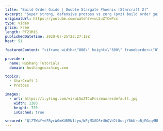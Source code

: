 ```yaml
---
title: "Build Order Guide | Double Stargate Phoenix [Starcraft 2]"
excerpt: "Super strong, defensive protoss vs zerg (pvz) build order guide. This opening is going to give you incredible map control over zerg in the mid-game, letting you scout exactly what is coming your way and making it easy to feel in control of the game. This build also completely owns mutalisk transitions"
originalUrl: https://youtube.com/watch?v=uL5uZTCwPcs
type: video
price: Free
length: PT21M1S
publishedDateTime: 2020-07-25T22:27:18Z
heat: 51

featuredContent: "<iframe width=\"800\" height=\"500\" frameborder=\"0\" src=\"https://www.youtube.com/embed/uL5uZTCwPcs\" allow=\"accelerometer; autoplay; encrypted-media; gyroscope; picture-in-picture\" allowfullscreen></iframe>"

provider:
  name: HuShang Tutorials
  domain: hushangcoaching.com

topics:
  - StarCraft 2
  - Protoss

images:
  - url: https://i.ytimg.com/vi/uL5uZTCwPcs/maxresdefault.jpg
    width: 1280
    height: 720
    isCached: true

secured: "QlZTW4Y+dEByrW0mKUBMNILyu/WEjMX8DS+UhQVd2L8usjY8bUroBjFGqqMBN8JrZQ1MvhGZVGHMf/2MG51jjwKaJQnap4Gb7Vk/pu0OGLHD6NfqdFCVJVKKMzQ6PsVo35FxRU8/RMNCbmPYKgLUzq66q7hC4i4g/6oQUCbtTIFR/imUEtP+jLHLJVk0w7s6zgGiGnawAC0gakSVjWavkK/glRsU7zgH1rz21Nrbv00SXLxXcT04VNeV5ngSmxnRzS0WeKeB2l/JEE9GqNbNcAppnh5xU1hhX1lRayLamkBdKvtj/CNm6fd8yzBX+KglSKnyTRrIqgCKkm9JQR/dgA0ODCnVFXRZCmQsi9p/bekEFMMDj5siGNceT+4AsCIrfnxdJblyoVLZFH5vOg2m32eFDhzvLDTf4DM67qgdq1Y=;nI2wRIF+qo5L2Z0WxurmwQ=="
---
```



